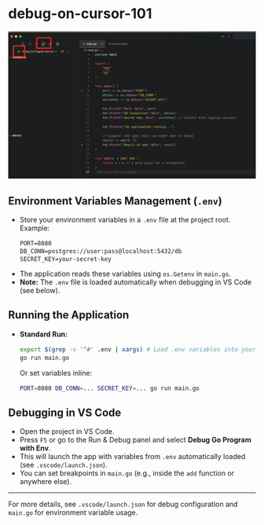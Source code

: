# debug-on-cursor-101

![ScreenShot](Screenshot.png)

## Environment Variables Management (`.env`)

- Store your environment variables in a `.env` file at the project root. Example:
  ```env
  PORT=8080
  DB_CONN=postgres://user:pass@localhost:5432/db
  SECRET_KEY=your-secret-key
  ```
- The application reads these variables using `os.Getenv` in `main.go`.
- **Note:** The `.env` file is loaded automatically when debugging in VS Code (see below).

## Running the Application

- **Standard Run:**
  ```sh
  export $(grep -v '^#' .env | xargs) # Load .env variables into your shell
  go run main.go
  ```
  Or set variables inline:
  ```sh
  PORT=8080 DB_CONN=... SECRET_KEY=... go run main.go
  ```

## Debugging in VS Code

- Open the project in VS Code.
- Press `F5` or go to the Run & Debug panel and select **Debug Go Program with Env**.
- This will launch the app with variables from `.env` automatically loaded (see `.vscode/launch.json`).
- You can set breakpoints in `main.go` (e.g., inside the `add` function or anywhere else).

---

For more details, see `.vscode/launch.json` for debug configuration and `main.go` for environment variable usage.
